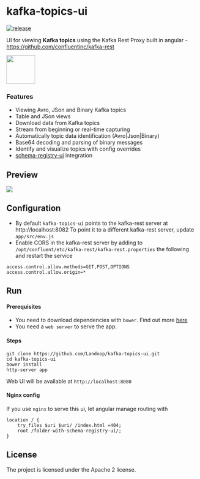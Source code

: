# kafka-topics-ui

[![release](http://github-release-version.herokuapp.com/github/landoop/kafka-topics-ui/release.svg?style=flat)](https://github.com/landoop/kafka-topics-ui/releases/latest)

UI for viewing **Kafka topics** using the Kafka Rest Proxy built in angular - https://github.com/confluentinc/kafka-rest

  <a href="http://kafka-topics-ui.landoop.com">
    <img src="http://landoop.github.io/schema-registry-ui/demo-button.jpg" width="75"/>
  </a>

### Features

* Viewing Avro, JSon and Binary Kafka topics
* Table and JSon views
* Download data from Kafka topics
* Stream from beginning or real-time capturing
* Automatically topic data identification (Avro|Json|Binary)
* Base64 decoding and parsing of binary messages
* Identify and visualize topics with config overrides
* [schema-registry-ui](https://github.com/Landoop/schema-registry-ui) integration

## Preview

<img src="http://landoop.github.io/schema-registry-ui/v0.3.animation.gif">

## Configuration

* By default `kafka-topics-ui` points to the kafka-rest server at http://localhost:8082 To point it to a different kafka-rest server, update `app/src/env.js`
* Enable CORS in the kafka-rest server by adding to `/opt/confluent/etc/kafka-rest/kafka-rest.properties` the following and restart the service

```
access.control.allow.methods=GET,POST,OPTIONS
access.control.allow.origin=*
```

## Run

#### Prerequisites
* You need to download dependencies with `bower`. Find out more [here](http://bower.io)
* You need a `web server` to serve the app.

#### Steps

    git clone https://github.com/Landoop/kafka-topics-ui.git
    cd kafka-topics-ui
    bower install
    http-server app

Web UI will be available at `http://localhost:8080`

#### Nginx config

If you use `nginx` to serve this ui, let angular manage routing with

    location / {
        try_files $uri $uri/ /index.html =404;
        root /folder-with-schema-registry-ui/;
    }

## License

The project is licensed under the Apache 2 license.